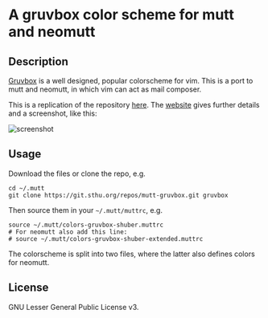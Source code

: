 # A gruvbox color scheme for mutt and neomutt

## Description

[Gruvbox](https://github.com/morhetz/gruvbox) is a well designed, popular
colorscheme for vim. This is a port to mutt and neomutt, in which vim can act
as mail composer.

This is a replication of the repository
[here](https://git.sthu.org/?p=mutt-gruvbox.git;a=summary). The
[website](https://www.sthu.org/code/codesnippets/mutt-gruvbox.html) gives
further details and a screenshot, like this:

![screenshot](https://www.sthu.org/code/codesnippets/img/mutt-gruvbox.png)


## Usage

Download the files or clone the repo, e.g.

    cd ~/.mutt
    git clone https://git.sthu.org/repos/mutt-gruvbox.git gruvbox

Then source them in your `~/.mutt/muttrc`, e.g.

    source ~/.mutt/colors-gruvbox-shuber.muttrc
    # For neomutt also add this line:
    # source ~/.mutt/colors-gruvbox-shuber-extended.muttrc

The colorscheme is split into two files, where the latter also defines colors
for neomutt.

## License

GNU Lesser General Public License v3.
